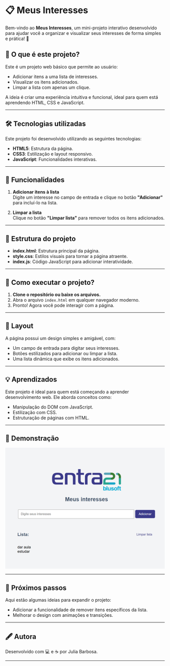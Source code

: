 # 📋 Meus Interesses

Bem-vindo ao **Meus Interesses**, um mini-projeto interativo desenvolvido para ajudar você a organizar e visualizar seus interesses de forma simples e prática! 🚀

## 🧐 O que é este projeto?

Este é um projeto web básico que permite ao usuário:

- Adicionar itens a uma lista de interesses.
- Visualizar os itens adicionados.
- Limpar a lista com apenas um clique.

A ideia é criar uma experiência intuitiva e funcional, ideal para quem está aprendendo HTML, CSS e JavaScript.

---

## 🛠️ Tecnologias utilizadas

Este projeto foi desenvolvido utilizando as seguintes tecnologias:

- **HTML5**: Estrutura da página.
- **CSS3**: Estilização e layout responsivo.
- **JavaScript**: Funcionalidades interativas.

---

## 🎯 Funcionalidades

1. **Adicionar itens à lista**  
   Digite um interesse no campo de entrada e clique no botão **"Adicionar"** para incluí-lo na lista.

2. **Limpar a lista**  
   Clique no botão **"Limpar lista"** para remover todos os itens adicionados.

---

## 📂 Estrutura do projeto

- **index.html**: Estrutura principal da página.
- **style.css**: Estilos visuais para tornar a página atraente.
- **index.js**: Código JavaScript para adicionar interatividade.

---

## 🚀 Como executar o projeto?

1. **Clone o repositório ou baixe os arquivos.**
2. Abra o arquivo `index.html` em qualquer navegador moderno.
3. Pronto! Agora você pode interagir com a página.

---

## 🎨 Layout

A página possui um design simples e amigável, com:

- Um campo de entrada para digitar seus interesses.
- Botões estilizados para adicionar ou limpar a lista.
- Uma lista dinâmica que exibe os itens adicionados.

---

## 💡 Aprendizados

Este projeto é ideal para quem está começando a aprender desenvolvimento web. Ele aborda conceitos como:

- Manipulação do DOM com JavaScript.
- Estilização com CSS.
- Estruturação de páginas com HTML.

---

## 📸 Demonstração

![Demonstração do projeto](img/tela-projeto.png)

---

## 📌 Próximos passos

Aqui estão algumas ideias para expandir o projeto:

- Adicionar a funcionalidade de remover itens específicos da lista.
- Melhorar o design com animações e transições.

---

## 🖋️ Autora

Desenvolvido com 💻 e ☕ por Julia Barbosa.

---
